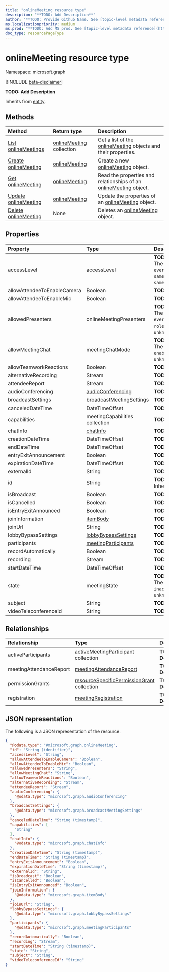 ```yaml
---
title: "onlineMeeting resource type"
description: "**TODO: Add Description**"
author: "**TODO: Provide Github Name. See [topic-level metadata reference](https://msgo.azurewebsites.net/add/document/guidelines/metadata.html#topic-level-metadata)**"
ms.localizationpriority: medium
ms.prod: "**TODO: Add MS prod. See [topic-level metadata reference](https://msgo.azurewebsites.net/add/document/guidelines/metadata.html#topic-level-metadata)**"
doc_type: resourcePageType
---
```


# onlineMeeting resource type

Namespace: microsoft.graph

[!INCLUDE [beta-disclaimer](../../includes/beta-disclaimer.md)]

**TODO: Add Description**


Inherits from [entity](../resources/entity.md).

## Methods
|Method|Return type|Description|
|:---|:---|:---|
|[List onlineMeetings](../api/onlinemeeting-list.md)|[onlineMeeting](../resources/onlinemeeting.md) collection|Get a list of the [onlineMeeting](../resources/onlinemeeting.md) objects and their properties.|
|[Create onlineMeeting](../api/user-post-onlinemeetings.md)|[onlineMeeting](../resources/onlinemeeting.md)|Create a new [onlineMeeting](../resources/onlinemeeting.md) object.|
|[Get onlineMeeting](../api/onlinemeeting-get.md)|[onlineMeeting](../resources/onlinemeeting.md)|Read the properties and relationships of an [onlineMeeting](../resources/onlinemeeting.md) object.|
|[Update onlineMeeting](../api/onlinemeeting-update.md)|[onlineMeeting](../resources/onlinemeeting.md)|Update the properties of an [onlineMeeting](../resources/onlinemeeting.md) object.|
|[Delete onlineMeeting](../api/onlinemeeting-delete.md)|None|Deletes an [onlineMeeting](../resources/onlinemeeting.md) object.|

## Properties
|Property|Type|Description|
|:---|:---|:---|
|accessLevel|accessLevel|**TODO: Add Description**. The possible values are: `everyone`, `invited`, `locked`, `sameEnterprise`, `sameEnterpriseAndFederated`.|
|allowAttendeeToEnableCamera|Boolean|**TODO: Add Description**|
|allowAttendeeToEnableMic|Boolean|**TODO: Add Description**|
|allowedPresenters|onlineMeetingPresenters|**TODO: Add Description**. The possible values are: `everyone`, `organization`, `roleIsPresenter`, `organizer`, `unknownFutureValue`.|
|allowMeetingChat|meetingChatMode|**TODO: Add Description**. The possible values are: `enabled`, `disabled`, `limited`, `unknownFutureValue`.|
|allowTeamworkReactions|Boolean|**TODO: Add Description**|
|alternativeRecording|Stream|**TODO: Add Description**|
|attendeeReport|Stream|**TODO: Add Description**|
|audioConferencing|[audioConferencing](../resources/audioconferencing.md)|**TODO: Add Description**|
|broadcastSettings|[broadcastMeetingSettings](../resources/broadcastmeetingsettings.md)|**TODO: Add Description**|
|canceledDateTime|DateTimeOffset|**TODO: Add Description**|
|capabilities|meetingCapabilities collection|**TODO: Add Description**|
|chatInfo|[chatInfo](../resources/chatinfo.md)|**TODO: Add Description**|
|creationDateTime|DateTimeOffset|**TODO: Add Description**|
|endDateTime|DateTimeOffset|**TODO: Add Description**|
|entryExitAnnouncement|Boolean|**TODO: Add Description**|
|expirationDateTime|DateTimeOffset|**TODO: Add Description**|
|externalId|String|**TODO: Add Description**|
|id|String|**TODO: Add Description** Inherited from [entity](../resources/entity.md).|
|isBroadcast|Boolean|**TODO: Add Description**|
|isCancelled|Boolean|**TODO: Add Description**|
|isEntryExitAnnounced|Boolean|**TODO: Add Description**|
|joinInformation|[itemBody](../resources/itembody.md)|**TODO: Add Description**|
|joinUrl|String|**TODO: Add Description**|
|lobbyBypassSettings|[lobbyBypassSettings](../resources/lobbybypasssettings.md)|**TODO: Add Description**|
|participants|[meetingParticipants](../resources/meetingparticipants.md)|**TODO: Add Description**|
|recordAutomatically|Boolean|**TODO: Add Description**|
|recording|Stream|**TODO: Add Description**|
|startDateTime|DateTimeOffset|**TODO: Add Description**|
|state|meetingState|**TODO: Add Description**. The possible values are: `inactive`, `active`, `unknownFutureValue`.|
|subject|String|**TODO: Add Description**|
|videoTeleconferenceId|String|**TODO: Add Description**|

## Relationships
|Relationship|Type|Description|
|:---|:---|:---|
|activeParticipants|[activeMeetingParticipant](../resources/activemeetingparticipant.md) collection|**TODO: Add Description**|
|meetingAttendanceReport|[meetingAttendanceReport](../resources/meetingattendancereport.md)|**TODO: Add Description**|
|permissionGrants|[resourceSpecificPermissionGrant](../resources/resourcespecificpermissiongrant.md) collection|**TODO: Add Description**|
|registration|[meetingRegistration](../resources/meetingregistration.md)|**TODO: Add Description**|

## JSON representation
The following is a JSON representation of the resource.
<!-- {
  "blockType": "resource",
  "keyProperty": "id",
  "@odata.type": "microsoft.graph.onlineMeeting",
  "baseType": "microsoft.graph.entity",
  "openType": true
}
-->
``` json
{
  "@odata.type": "#microsoft.graph.onlineMeeting",
  "id": "String (identifier)",
  "accessLevel": "String",
  "allowAttendeeToEnableCamera": "Boolean",
  "allowAttendeeToEnableMic": "Boolean",
  "allowedPresenters": "String",
  "allowMeetingChat": "String",
  "allowTeamworkReactions": "Boolean",
  "alternativeRecording": "Stream",
  "attendeeReport": "Stream",
  "audioConferencing": {
    "@odata.type": "microsoft.graph.audioConferencing"
  },
  "broadcastSettings": {
    "@odata.type": "microsoft.graph.broadcastMeetingSettings"
  },
  "canceledDateTime": "String (timestamp)",
  "capabilities": [
    "String"
  ],
  "chatInfo": {
    "@odata.type": "microsoft.graph.chatInfo"
  },
  "creationDateTime": "String (timestamp)",
  "endDateTime": "String (timestamp)",
  "entryExitAnnouncement": "Boolean",
  "expirationDateTime": "String (timestamp)",
  "externalId": "String",
  "isBroadcast": "Boolean",
  "isCancelled": "Boolean",
  "isEntryExitAnnounced": "Boolean",
  "joinInformation": {
    "@odata.type": "microsoft.graph.itemBody"
  },
  "joinUrl": "String",
  "lobbyBypassSettings": {
    "@odata.type": "microsoft.graph.lobbyBypassSettings"
  },
  "participants": {
    "@odata.type": "microsoft.graph.meetingParticipants"
  },
  "recordAutomatically": "Boolean",
  "recording": "Stream",
  "startDateTime": "String (timestamp)",
  "state": "String",
  "subject": "String",
  "videoTeleconferenceId": "String"
}
```

